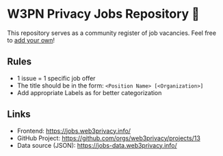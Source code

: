 # W3PN Privacy Jobs Repository 💼 

This repository serves as a community register of job vacancies. Feel free to [add your own](https://github.com/web3privacy/jobs/issues/new)!

## Rules
- 1 issue = 1 specific job offer
- The title should be in the form: `<Position Name> [<Organization>]`
- Add appropriate Labels as for better categorization

## Links
- Frontend: https://jobs.web3privacy.info/
- GitHub Project: https://github.com/orgs/web3privacy/projects/13
- Data source (JSON): https://jobs-data.web3privacy.info/
